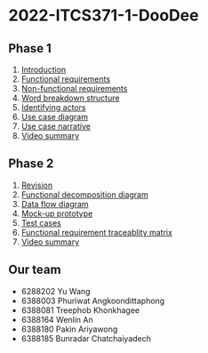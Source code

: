 # 2022-ITCS371-1-DooDee

## Phase 1

1. [Introduction](phase-1/Introduction.md)
2. [Functional requirements](phase-1/functional_requirements.md)
3. [Non-functional requirements](phase-1/non-functional_requirements.md)
4. [Word breakdown structure](phase-1/word_breakdown_structure.md)
5. [Identifying actors](phase-1/Identifying_actors.md)
6. [Use case diagram](phase-1/use_case_diagram.md)
7. [Use case narrative](phase-1/use_case_narrative.md)
8. [Video summary](phase-1/video_summary.md)

## Phase 2

1. [Revision](phase-2/revision.md)
2. [Functional decomposition diagram](phase-2/functional_decomposition_diagram.md)
3. [Data flow diagram](phase-2/dataflow_diagram.md)
4. [Mock-up prototype](phase-2/mockup_prototype.md)
5. [Test cases](phase-2/test_case.md)
6. [Functional requirement traceablity matrix](phase-2/functional_requirement_traceability_matrix.md)
7. [Video summary](phase-2/video_summary.md)

## Our team
- 6288202	Yu	Wang
- 6388003	Phuriwat	Angkoondittaphong
- 6388081	Treephob	Khonkhagee
- 6388164	Wenlin	An
- 6388180	Pakin	Ariyawong
- 6388185	Bunradar	Chatchaiyadech
